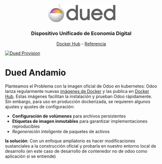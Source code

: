 <br>
<div align="center">
  <a href="https://github.com/dued/dued">
    <img src="https://raw.githubusercontent.com/dued/co-data/master/static/dued_logo.svg" alt="Dued Logo" height="60">
  </a>

<h3 align="center">Dispositivo Unificado de Economia Digital</h3>

  <p align="center">
    <a href="https://hub.docker.com/r/dued" target="_blank">Docker Hub</a> - 
    <a href="https://github.com/dued/dued">Referencia</a>  </p>

</div>

<!-- Ver la chuleta Dued Andamio en NCGApple-Notes  -->

[![Dued Provision](https://github.com/dued/andamio/actions/workflows/provision.yaml/badge.svg)](https://github.com/dued/andamio/actions/workflows/provision.yaml)

# Dued Andamio

Planteamos el Problema con la imagen oficial de Odoo en kubernetes: Odoo lanza
regularmente nuevas [imágenes de Docker](https://github.com/odoo/docker) y las
publica en [Docker Hub](https://hub.docker.com/_/odoo). Estas imágenes facilitan
la instalación y prueban Odoo rápidamente. Sin embargo, para uso en producción
dockerizada, se requieren algunos ajustes y ajustes de configuración:

- **Configuración de volúmenes** para archivos persistentes
- **Etiquetas de imagen inmutables** para garantizar implementaciones
  reproducibles
- _Regeneración inteligente_ de paquetes de activos

**la solución**: Con un enfoque ampliatorio es hacer modificaciones sustanciales
a la construcción oficial y probarla en nuestro entorno local de desarrollo (en
este caso de desarrollo de contenedor no de odoo como aplicación si se entiende)

